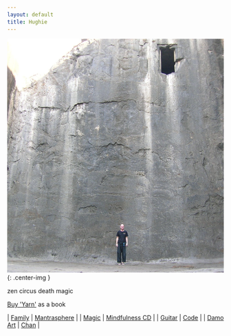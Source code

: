 ```yaml
---
layout: default
title: Hughie
---
```


![Hughie, wall, door](/assets/images/bio/h-wall-door.jpg "this wall, this door"){: .center-img }

<div class="home-page">

<div class="home-sub-title">
zen circus death magic
</div>

[Buy 'Yarn'](https://www.blurb.co.uk/b/10210368-yarn) as a book


| [Family](http://family.carrollonline.uk) | [Mantrasphere](http://mantrasphere.co.uk) | 
| [Magic](http://hugle.co.uk) | [Mindfulness CD](https://mantrasphere.co.uk/pages/mindfulness-cd.html) | 
| [Guitar](http://guitar.hugle.co.uk) | [Code](https://bitbucket.org/psaikido) |
| [Damo Art](https://www.deviantart.com/capn-damo) | [Chan](https://westernchanfellowship.org) |

</div>
